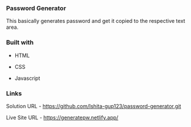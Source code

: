 ### Password Generator
This basically generates password and get it copied to the respective text area.

### Built with 
- HTML

- CSS

- Javascript

### Links
Solution URL - https://github.com/Ishita-gup123/password-generator.git

Live Site URL - https://generatepw.netlify.app/

